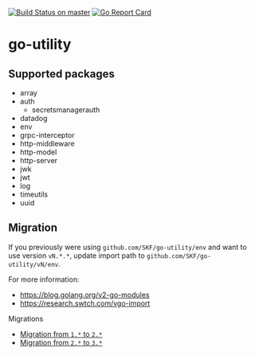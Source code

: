 [![Build Status on master](https://travis-ci.org/SKF/go-utility.svg?branch=master)](https://travis-ci.org/SKF/go-utility) [![Go Report Card](https://goreportcard.com/badge/github.com/SKF/go-utility)](https://goreportcard.com/report/github.com/SKF/go-utility)

# go-utility 

## Supported packages
- array
- auth
  - secretsmanagerauth
- datadog
- env
- grpc-interceptor
- http-middleware
- http-model
- http-server
- jwk
- jwt
- log
- timeutils
- uuid

## Migration
If you previously were using `github.com/SKF/go-utility/env` and want to use version `vN.*.*`, update import path to `github.com/SKF/go-utility/vN/env`.

For more information:
- https://blog.golang.org/v2-go-modules
- https://research.swtch.com/vgo-import

Migrations
- [Migration from `1.*` to `2.*`](v2/README.md)
- [Migration from `2.*` to `3.*`](v3/README.md)
